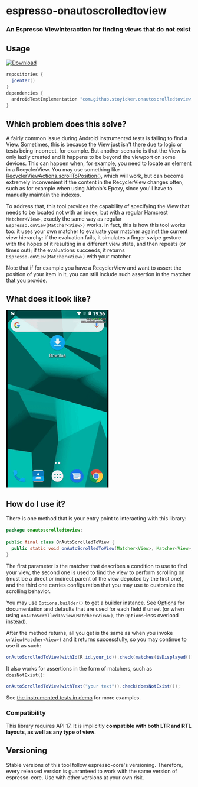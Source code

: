 # espresso-onautoscrolledtoview
### An Espresso ViewInteraction for finding views that do not exist

## Usage
[ ![Download](https://api.bintray.com/packages/stoyicker/espresso-onautoscrolledtoview/library/images/download.svg) ](https://search.maven.org/search?q=g:com.github.stoyicker.espresso-onautoscrolledtoview)
```groovy
repositories {
  jcenter()
}
dependencies {
  androidTestImplementation "com.github.stoyicker.onautoscrolledtoview:library:<version>"
}
```

## Which problem does this solve?
A fairly common issue during Android instrumented tests is failing to find a View. Sometimes, this 
is because the View just isn't there due to logic or tests being incorrect, for example. But another
scenario is that the View is only lazily created and it happens to be beyond the viewport on some 
devices. This can happen when, for example, you need to locate an element in a RecyclerView. You may
use something like [RecyclerViewActions.scrollToPosition()](https://developer.android.com/reference/androidx/test/espresso/contrib/RecyclerViewActions),
which will work, but can become extremely inconvenient if the content in the RecyclerView changes
often, such as for example when using Airbnb's Epoxy, since you'll have to manually maintain the
indexes.

To address that, this tool provides the capability of specifying the View that needs to be located
not with an index, but with a regular Hamcrest `Matcher<View>`, exactly the same way as regular
`Espresso.onView(Matcher<View>)` works. In fact, this is how this tool works too: it uses your own
matcher to evaluate your matcher against the current view hierarchy: if the evaluation fails, it
simulates a finger swipe gesture with the hopes of it resulting in a different view state, and then 
repeats (or times out); if the evaluations succeeds, it returns `Espresso.onView(Matcher<View>)` 
with your matcher.

Note that if for example you have a RecyclerView and want to assert the position of your item in it,
you can still include such assertion in the matcher that you provide. 

## What does it look like?
![Demo gif](demo.gif)

## How do I use it?
There is one method that is your entry point to interacting with this library:

```java
package onautoscrolledtoview;

public final class OnAutoScrolledToView {
  public static void onAutoScrolledToView(Matcher<View>, Matcher<View>, Options)
}
```

The first parameter is the matcher that describes a condition to use to find your view, the second 
one is used to find the view to perform scrolling on (must be a direct or indirect parent of the
view depicted by the first one), and the third one carries configuration that you may use to 
customize the scrolling behavior.

You may use `Options.builder()` to get a builder instance. See [Options](library/src/main/java/onautoscrolledtoview/OnAutoScrolledToView.java#L24)
for documentation and defaults that are used for each field if unset (or when using 
`onAutoScrolledToView(Matcher<View>)`, the `Options`-less overload instead).

After the method returns, all you get is the same as when you invoke `onView(Matcher<View>)` 
and it returns successfully, so you may continue to use it as such:

```java
onAutoScrolledToView(withId(R.id.your_id)).check(matches(isDisplayed()));
```

It also works for assertions in the form of matchers, such as `doesNotExist()`:

```java
onAutoScrolledToView(withText("your text")).check(doesNotExist());
```

See [the instrumented tests in demo](demo/src/androidTest/java/onautoscrolledtoview/demo) for more
examples.

### Compatibility
This library requires API 17. It is implicitly __compatible with both LTR and RTL layouts, as well 
as any type of view__.

## Versioning
Stable versions of this tool follow espresso-core's versioning. Therefore, every released version is
guaranteed to work with the same version of espresso-core. Use with other versions at your own risk.

